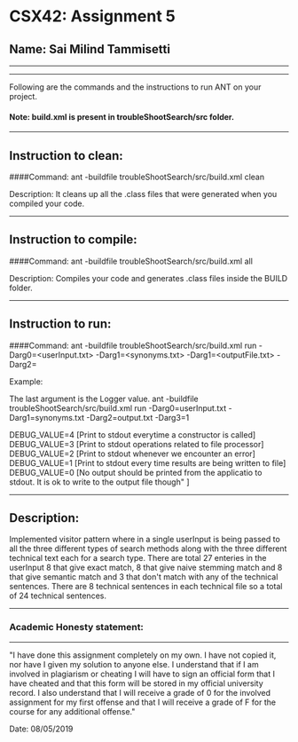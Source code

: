 # CSX42: Assignment 5
## Name: Sai Milind Tammisetti

-----------------------------------------------------------------------
-----------------------------------------------------------------------


Following are the commands and the instructions to run ANT on your project.
#### Note: build.xml is present in troubleShootSearch/src folder.

-----------------------------------------------------------------------
## Instruction to clean:

####Command: 
ant -buildfile troubleShootSearch/src/build.xml clean

Description: It cleans up all the .class files that were generated when you
compiled your code.

-----------------------------------------------------------------------
## Instruction to compile:

####Command: ant -buildfile troubleShootSearch/src/build.xml all

Description: Compiles your code and generates .class files inside the BUILD folder.

-----------------------------------------------------------------------
## Instruction to run:

####Command: 
ant -buildfile troubleShootSearch/src/build.xml run -Darg0=<userInput.txt> -Darg1=<synonyms.txt> -Darg1=<outputFile.txt> -Darg2=<Logger-Value> 

Example:

The last argument is the Logger value. 
ant -buildfile troubleShootSearch/src/build.xml run -Darg0=userInput.txt -Darg1=synonyms.txt -Darg2=output.txt -Darg3=1

DEBUG_VALUE=4 [Print to stdout everytime a constructor is called]
DEBUG_VALUE=3 [Print to stdout operations related to file processor]
DEBUG_VALUE=2 [Print to stdout whenever we encounter an error]
DEBUG_VALUE=1 [Print to stdout every time results are being written to file]
DEBUG_VALUE=0 [No output should be printed from the applicatio to stdout. It is ok to write to the output file though" ]

-----------------------------------------------------------------------
## Description:
Implemented visitor pattern where in a single userInput is being passed to all the three different types of search methods along with the three different technical text each for a search type. There are total 27 enteries in the userInput 8 that give exact match, 8 that give naive stemming match and 8 that give semantic match and 3 that don't match with any of the technical sentences. There are 8 technical sentences in each technical file so a total of 24 technical sentences.


-----------------------------------------------------------------------
### Academic Honesty statement:
-----------------------------------------------------------------------

"I have done this assignment completely on my own. I have not copied
it, nor have I given my solution to anyone else. I understand that if
I am involved in plagiarism or cheating I will have to sign an
official form that I have cheated and that this form will be stored in
my official university record. I also understand that I will receive a
grade of 0 for the involved assignment for my first offense and that I
will receive a grade of F for the course for any additional
offense."

Date: 08/05/2019 


